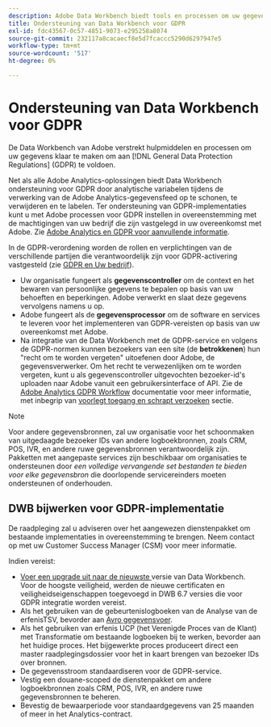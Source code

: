 ```yaml
---
description: Adobe Data Workbench biedt tools en processen om uw gegevens gereed te maken om te voldoen aan de algemene gegevensbeschermingsvoorschriften (GDPR).
title: Ondersteuning van Data Workbench voor GDPR
exl-id: fdc43567-0c57-4851-9073-e295258a8074
source-git-commit: 232117a8cacaecf8e5d7fcaccc5290d6297947e5
workflow-type: tm+mt
source-wordcount: '517'
ht-degree: 0%

---
```


# Ondersteuning van Data Workbench voor GDPR

De Data Workbench van Adobe verstrekt hulpmiddelen en processen om uw gegevens klaar te maken om aan [!DNL General Data Protection Regulations] (GDPR) te voldoen.

Net als alle Adobe Analytics-oplossingen biedt Data Workbench ondersteuning voor GDPR door analytische variabelen tijdens de verwerking van de Adobe Analytics-gegevensfeed op te schonen, te verwijderen en te labelen. Ter ondersteuning van GDPR-implementaties kunt u met Adobe processen voor GDPR instellen in overeenstemming met de machtigingen van uw bedrijf die zijn vastgelegd in uw overeenkomst met Adobe. Zie [Adobe Analytics en GDPR voor aanvullende informatie](https://experienceleague.adobe.com/docs/analytics/admin/data-governance/an-gdpr-overview.html).

In de GDPR-verordening worden de rollen en verplichtingen van de verschillende partijen die verantwoordelijk zijn voor GDPR-activering vastgesteld (zie [GDPR en Uw bedrijf](https://www.adobe.com/nl/privacy/general-data-protection-regulation.html)).

* Uw organisatie fungeert als **gegevenscontroller** om de context en het bewaren van persoonlijke gegevens te bepalen op basis van uw behoeften en beperkingen. Adobe verwerkt en slaat deze gegevens vervolgens namens u op.
* Adobe fungeert als de **gegevensprocessor** om de software en services te leveren voor het implementeren van GDPR-vereisten op basis van uw overeenkomst met Adobe.
* Na integratie van de Data Workbench met de GDPR-service en volgens de GDPR-normen kunnen bezoekers van een site (de **betrokkenen**) hun &quot;recht om te worden vergeten&quot; uitoefenen door Adobe, de gegevensverwerker. Om het recht te verwezenlijken om te worden vergeten, kunt u als gegevenscontroller uitgevochten bezoeker-id&#39;s uploaden naar Adobe vanuit een gebruikersinterface of API. Zie de [Adobe Analytics GDPR Workflow](https://docs.adobe.com/help/en/analytics/admin/data-governance/an-gdpr-workflow.html) documentatie voor meer informatie, met inbegrip van [voorlegt toegang en schrapt verzoeken](https://experienceleague.adobe.com/docs/analytics/admin/data-governance/gdpr-submit-access-delete.html) sectie.

>[!NOTE]
>
>Voor andere gegevensbronnen, zal uw organisatie voor het schoonmaken van uitgedaagde bezoeker IDs van andere logboekbronnen, zoals CRM, POS, IVR, en andere ruwe gegevensbronnen verantwoordelijk zijn. Pakketten met aangepaste services zijn beschikbaar om organisaties te ondersteunen door _een volledige vervangende set bestanden te bieden voor elke gegevensbron_ die doorlopende servicereinders moeten ondersteunen of onderhouden.

## DWB bijwerken voor GDPR-implementatie

De raadpleging zal u adviseren over het aangewezen dienstenpakket om bestaande implementaties in overeenstemming te brengen. Neem contact op met uw Customer Success Manager (CSM) voor meer informatie.

Indien vereist:

* [Voer een upgrade uit naar de nieuwste ](https://experienceleague.adobe.com/docs/data-workbench/using/release-notes/release-notes.html) versie van Data Workbench. Voor de hoogste veiligheid, werden de nieuwe certificaten en veiligheidseigenschappen toegevoegd in DWB 6.7 versies die voor GDPR integratie worden vereist.
* Als het gebruiken van de gebeurtenislogboeken van de Analyse van de erfenisTSV, bevorder aan [Avro gegevensvoer](https://experienceleague.adobe.com/docs/data-workbench/using/dataset/log-proc-config-file/c-log-sources.html#section-9a824b4c3d5549e7952a7111232035b2).
* Als het gebruiken van erfenis UCP (het Verenigde Proces van de Klant) met Transformatie om bestaande logboeken bij te werken, bevorder aan het huidige proces. Het bijgewerkte proces produceert direct een master raadplegingsdossier voor het in kaart brengen van bezoeker IDs over bronnen.
* De gegevensstroom standaardiseren voor de GDPR-service.
* Vestig een douane-scoped de dienstenpakket om andere logboekbronnen zoals CRM, POS, IVR, en andere ruwe gegevensbronnen te beheren.
* Bevestig de bewaarperiode voor standaardgegevens van 25 maanden of meer in het Analytics-contract.
